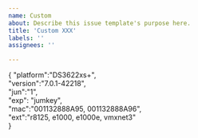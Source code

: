 ```yaml
---
name: Custom
about: Describe this issue template's purpose here.
title: 'Custom XXX'
labels: ''
assignees: ''

---
```


{
      "platform":"DS3622xs+",  
      "version":"7.0.1-42218",  
      "jun":"1",  
      "exp": "jumkey",  
      "mac":"001132888A95, 001132888A96",  
      "ext":"r8125, e1000, e1000e, vmxnet3"  
}
